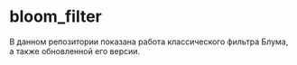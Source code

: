 # bloom_filter
В данном репозитории показана работа классического фильтра Блума, а также обновленной его версии.
